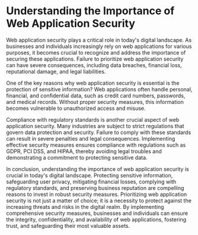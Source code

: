 # Understanding the Importance of Web Application Security

Web application security plays a critical role in today's digital landscape. As businesses and individuals increasingly rely on web applications for various purposes, it becomes crucial to recognize and address the importance of securing these applications. Failure to prioritize web application security can have severe consequences, including data breaches, financial loss, reputational damage, and legal liabilities.

One of the key reasons why web application security is essential is the protection of sensitive information? Web applications often handle personal, financial, and confidential data, such as credit card numbers, passwords, and medical records. Without proper security measures, this information becomes vulnerable to unauthorized access and misuse. 

Compliance with regulatory standards is another crucial aspect of web application security. Many industries are subject to strict regulations that govern data protection and security. Failure to comply with these standards can result in severe penalties and legal consequences. Implementing effective security measures ensures compliance with regulations such as GDPR, PCI DSS, and HIPAA, thereby avoiding legal troubles and demonstrating a commitment to protecting sensitive data.

In conclusion, understanding the importance of web application security is crucial in today's digital landscape. Protecting sensitive information, safeguarding user privacy, mitigating financial losses, complying with regulatory standards, and preserving business reputation are compelling reasons to invest in robust security measures. Prioritizing web application security is not just a matter of choice; it is a necessity to protect against the increasing threats and risks in the digital realm. By implementing comprehensive security measures, businesses and individuals can ensure the integrity, confidentiality, and availability of web applications, fostering trust, and safeguarding their most valuable assets.
